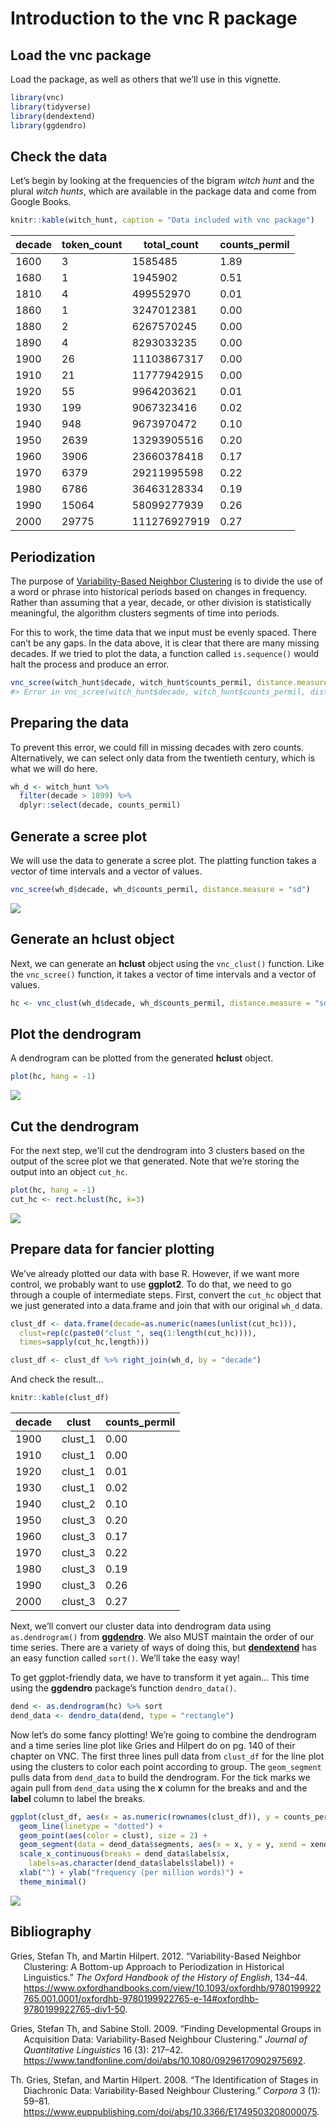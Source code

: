 # Introduction to the vnc R package

## Load the vnc package

Load the package, as well as others that we’ll use in this vignette.

``` r
library(vnc)
library(tidyverse)
library(dendextend)
library(ggdendro)
```

## Check the data

Let’s begin by looking at the frequencies of the bigram *witch hunt* and the plural *witch hunts*, which are available in the package data and come from Google Books.

``` r
knitr::kable(witch_hunt, caption = "Data included with vnc package")
```

| decade | token_count | total_count  | counts_permil |
|--------|-------------|--------------|---------------|
| 1600   | 3           | 1585485      | 1.89          |
| 1680   | 1           | 1945902      | 0.51          |
| 1810   | 4           | 499552970    | 0.01          |
| 1860   | 1           | 3247012381   | 0.00          |
| 1880   | 2           | 6267570245   | 0.00          |
| 1890   | 4           | 8293033235   | 0.00          |
| 1900   | 26          | 11103867317  | 0.00          |
| 1910   | 21          | 11777942915  | 0.00          |
| 1920   | 55          | 9964203621   | 0.01          |
| 1930   | 199         | 9067323416   | 0.02          |
| 1940   | 948         | 9673970472   | 0.10          |
| 1950   | 2639        | 13293905516  | 0.20          |
| 1960   | 3906        | 23660378418  | 0.17          |
| 1970   | 6379        | 29211995598  | 0.22          |
| 1980   | 6786        | 36463128334  | 0.19          |
| 1990   | 15064       | 58099277939  | 0.26          |
| 2000   | 29775       | 111276927919 | 0.27          |

## Periodization

The purpose of [Variability-Based Neighbor
Clustering](https://www.oxfordhandbooks.com/view/10.1093/oxfordhb/9780199922765.001.0001/oxfordhb-9780199922765-e-14)
is to divide the use of a word or phrase into historical periods based on changes in frequency. Rather than assuming that a year, decade, or other division is statistically meaningful, the algorithm clusters segments of time into periods.

For this to work, the time data that we input must be evenly spaced. There can’t be any gaps. In the data above, it is clear that there are many missing decades. If we tried to plot the data, a function called `is.sequence()` would halt the process and produce an error.

``` r
vnc_scree(witch_hunt$decade, witch_hunt$counts_permil, distance.measure = "sd")
#> Error in vnc_scree(witch_hunt$decade, witch_hunt$counts_permil, distance.measure = "sd"): It appears that your time series contains gaps or is not evenly spaced.
```

## Preparing the data

To prevent this error, we could fill in missing decades with zero
counts. Alternatively, we can select only data from the twentieth
century, which is what we will do here.

``` r
wh_d <- witch_hunt %>%
  filter(decade > 1899) %>% 
  dplyr::select(decade, counts_permil)
```

## Generate a scree plot

We will use the data to generate a scree plot. The platting function takes a vector of time intervals and a vector of values.

``` r
vnc_scree(wh_d$decade, wh_d$counts_permil, distance.measure = "sd")
```

![](https://raw.githubusercontent.com/browndw/cmu-textstat-docs/main/docs/_static/vnc_introduction_files/figure-gfm/scree_plot-1.png)<!-- -->

## Generate an hclust object

Next, we can generate an **hclust** object using the `vnc_clust()` function. Like the `vnc_scree()` function, it takes a vector of time intervals and a vector of values.

``` r
hc <- vnc_clust(wh_d$decade, wh_d$counts_permil, distance.measure = "sd")
```

## Plot the dendrogram

A dendrogram can be plotted from the generated **hclust** object.

``` r
plot(hc, hang = -1)
```

![](https://raw.githubusercontent.com/browndw/cmu-textstat-docs/main/docs/_static/vnc_introduction_files/figure-gfm/plot-1.png)<!-- -->

## Cut the dendrogram

For the next step, we’ll cut the dendrogram into 3 clusters based on the output of the scree plot we that generated. Note that we’re storing the output into an object `cut_hc`.

``` r
plot(hc, hang = -1)
cut_hc <- rect.hclust(hc, k=3)
```

![](https://raw.githubusercontent.com/browndw/cmu-textstat-docs/main/docs/_static/vnc_introduction_files/figure-gfm/cut_plot-1.png)<!-- -->

## Prepare data for fancier plotting

We’ve already plotted our data with base R. However, if we want more control, we probably want to use **ggplot2**. To do that, we need to go through a couple of intermediate steps. First, convert the `cut_hc` object that we just generated into a data.frame and join that with our original `wh_d` data.

``` r
clust_df <- data.frame(decade=as.numeric(names(unlist(cut_hc))),
  clust=rep(c(paste0("clust_", seq(1:length(cut_hc)))),
  times=sapply(cut_hc,length)))

clust_df <- clust_df %>% right_join(wh_d, by = "decade")
```

And check the result…

``` r
knitr::kable(clust_df)
```

| decade | clust   | counts_permil |
|--------|---------|---------------|
| 1900   | clust_1 | 0.00          |
| 1910   | clust_1 | 0.00          |
| 1920   | clust_1 | 0.01          |
| 1930   | clust_1 | 0.02          |
| 1940   | clust_2 | 0.10          |
| 1950   | clust_3 | 0.20          |
| 1960   | clust_3 | 0.17          |
| 1970   | clust_3 | 0.22          |
| 1980   | clust_3 | 0.19          |
| 1990   | clust_3 | 0.26          |
| 2000   | clust_3 | 0.27          |

Next, we’ll convert our cluster data into dendrogram data using
`as.dendrogram()` from [**ggdendro**](https://cran.r-project.org/web/packages/ggdendro/vignettes/ggdendro.html). We also MUST maintain the order of our time series. There are a variety of ways of doing this, but [**dendextend**](https://cran.r-project.org/web/packages/dendextend/vignettes/dendextend.html)
has an easy function called `sort()`. We’ll take the easy way!

To get ggplot-friendly data, we have to transform it yet again… This time using the **ggdendro** package’s function `dendro_data()`.

``` r
dend <- as.dendrogram(hc) %>% sort
dend_data <- dendro_data(dend, type = "rectangle")
```

Now let’s do some fancy plotting! We’re going to combine the dendrogram and a time series line plot like Gries and Hilpert do on pg. 140 of their chapter on VNC. The first three lines pull data from `clust_df` for the line plot using the clusters to color each point according to group. The `geom_segment` pulls data from `dend_data` to build the dendrogram. For the tick marks we again pull from `dend_data` using the **x** column for the breaks and and the **label** column to label the breaks.

``` r
ggplot(clust_df, aes(x = as.numeric(rownames(clust_df)), y = counts_permil)) +
  geom_line(linetype = "dotted") +
  geom_point(aes(color = clust), size = 2) +
  geom_segment(data = dend_data$segments, aes(x = x, y = y, xend = xend, yend = yend))+
  scale_x_continuous(breaks = dend_data$labels$x,
    labels=as.character(dend_data$labels$label)) +
  xlab("") + ylab("frequency (per million words)") +
  theme_minimal()
```

![](https://raw.githubusercontent.com/browndw/cmu-textstat-docs/main/docs/_static/vnc_introduction_files/figure-gfm/ggdendro-1.png)<!-- -->

## Bibliography

<div id="refs" class="references csl-bib-body hanging-indent">

<div id="ref-gries2012variability" class="csl-entry">

Gries, Stefan Th, and Martin Hilpert. 2012. “Variability-Based Neighbor
Clustering: A Bottom-up Approach to Periodization in Historical
Linguistics.” *The Oxford Handbook of the History of English*, 134–44.
<https://www.oxfordhandbooks.com/view/10.1093/oxfordhb/9780199922765.001.0001/oxfordhb-9780199922765-e-14#oxfordhb-9780199922765-div1-50>.

</div>

<div id="ref-gries2009finding" class="csl-entry">

Gries, Stefan Th, and Sabine Stoll. 2009. “Finding Developmental Groups
in Acquisition Data: Variability-Based Neighbour Clustering.” *Journal
of Quantitative Linguistics* 16 (3): 217–42.
<https://www.tandfonline.com/doi/abs/10.1080/09296170902975692>.

</div>

<div id="ref-th2008identification" class="csl-entry">

Th. Gries, Stefan, and Martin Hilpert. 2008. “The Identification of
Stages in Diachronic Data: Variability-Based Neighbour Clustering.”
*Corpora* 3 (1): 59–81.
<https://www.euppublishing.com/doi/abs/10.3366/E1749503208000075>.

</div>

</div>
